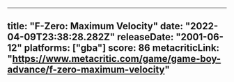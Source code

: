 
---
title: "F-Zero: Maximum Velocity"
date: "2022-04-09T23:38:28.282Z"
releaseDate: "2001-06-12"
platforms: ["gba"]
score: 86
metacriticLink: "https://www.metacritic.com/game/game-boy-advance/f-zero-maximum-velocity"
---
